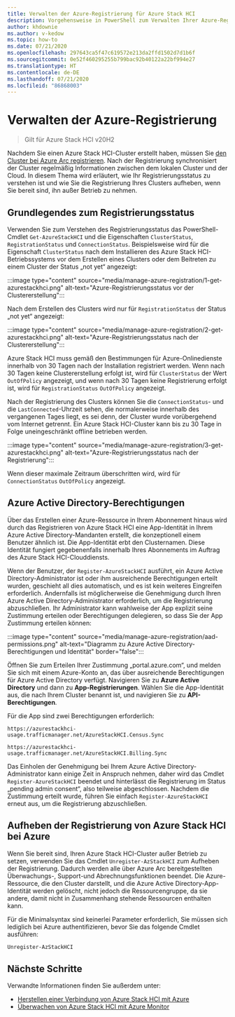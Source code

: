 ```yaml
---
title: Verwalten der Azure-Registrierung für Azure Stack HCI
description: Vorgehensweise in PowerShell zum Verwalten Ihrer Azure-Registrierung für Azure Stack HCI und Grundlegendes zum Registrierungsstatus.
author: khdownie
ms.author: v-kedow
ms.topic: how-to
ms.date: 07/21/2020
ms.openlocfilehash: 297643ca5f47c619572e213da2ffd1502d7d1b6f
ms.sourcegitcommit: 0e52f460295255b799bac92b40122a22bf994e27
ms.translationtype: HT
ms.contentlocale: de-DE
ms.lasthandoff: 07/21/2020
ms.locfileid: "86868003"
---
```

# <a name="manage-azure-registration"></a>Verwalten der Azure-Registrierung

> Gilt für Azure Stack HCI v20H2

Nachdem Sie einen Azure Stack HCI-Cluster erstellt haben, müssen Sie [den Cluster bei Azure Arc registrieren](../deploy/register-with-azure.md). Nach der Registrierung synchronisiert der Cluster regelmäßig Informationen zwischen dem lokalen Cluster und der Cloud. In diesem Thema wird erläutert, wie Ihr Registrierungsstatus zu verstehen ist und wie Sie die Registrierung Ihres Clusters aufheben, wenn Sie bereit sind, ihn außer Betrieb zu nehmen.

## <a name="understanding-registration-status"></a>Grundlegendes zum Registrierungsstatus

Verwenden Sie zum Verstehen des Registrierungsstatus das PowerShell-Cmdlet `Get-AzureStackHCI` und die Eigenschaften `ClusterStatus`, `RegistrationStatus` und `ConnectionStatus`. Beispielsweise wird für die Eigenschaft `ClusterStatus` nach dem Installieren des Azure Stack HCI-Betriebssystems vor dem Erstellen eines Clusters oder dem Beitreten zu einem Cluster der Status „not yet“ angezeigt:

:::image type="content" source="media/manage-azure-registration/1-get-azurestackhci.png" alt-text="Azure-Registrierungsstatus vor der Clustererstellung":::

Nach dem Erstellen des Clusters wird nur für `RegistrationStatus` der Status „not yet“ angezeigt:

:::image type="content" source="media/manage-azure-registration/2-get-azurestackhci.png" alt-text="Azure-Registrierungsstatus nach der Clustererstellung":::

Azure Stack HCI muss gemäß den Bestimmungen für Azure-Onlinedienste innerhalb von 30 Tagen nach der Installation registriert werden. Wenn nach 30 Tagen keine Clustererstellung erfolgt ist, wird für `ClusterStatus` der Wert `OutOfPolicy` angezeigt, und wenn nach 30 Tagen keine Registrierung erfolgt ist, wird für `RegistrationStatus` `OutOfPolicy` angezeigt.

Nach der Registrierung des Clusters können Sie die `ConnectionStatus`- und die `LastConnected`-Uhrzeit sehen, die normalerweise innerhalb des vergangenen Tages liegt, es sei denn, der Cluster wurde vorübergehend vom Internet getrennt. Ein Azure Stack HCI-Cluster kann bis zu 30 Tage in Folge uneingeschränkt offline betrieben werden.

:::image type="content" source="media/manage-azure-registration/3-get-azurestackhci.png" alt-text="Azure-Registrierungsstatus nach der Registrierung":::

Wenn dieser maximale Zeitraum überschritten wird, wird für `ConnectionStatus` `OutOfPolicy` angezeigt.

## <a name="azure-active-directory-permissions"></a>Azure Active Directory-Berechtigungen

Über das Erstellen einer Azure-Ressource in Ihrem Abonnement hinaus wird durch das Registrieren von Azure Stack HCI eine App-Identität in Ihrem Azure Active Directory-Mandanten erstellt, die konzeptionell einem Benutzer ähnlich ist. Die App-Identität erbt den Clusternamen. Diese Identität fungiert gegebenenfalls innerhalb Ihres Abonnements im Auftrag des Azure Stack HCI-Clouddiensts.

Wenn der Benutzer, der `Register-AzureStackHCI` ausführt, ein Azure Active Directory-Administrator ist oder ihm ausreichende Berechtigungen erteilt wurden, geschieht all dies automatisch, und es ist kein weiteres Eingreifen erforderlich. Andernfalls ist möglicherweise die Genehmigung durch Ihren Azure Active Directory-Administrator erforderlich, um die Registrierung abzuschließen. Ihr Administrator kann wahlweise der App explizit seine Zustimmung erteilen oder Berechtigungen delegieren, so dass Sie der App Zustimmung erteilen können:

:::image type="content" source="media/manage-azure-registration/aad-permissions.png" alt-text="Diagramm zu Azure Active Directory-Berechtigungen und Identität" border="false":::

Öffnen Sie zum Erteilen Ihrer Zustimmung „portal.azure.com“, und melden Sie sich mit einem Azure-Konto an, das über ausreichende Berechtigungen für Azure Active Directory verfügt. Navigieren Sie zu **Azure Active Directory** und dann zu **App-Registrierungen**. Wählen Sie die App-Identität aus, die nach Ihrem Cluster benannt ist, und navigieren Sie zu **API-Berechtigungen**.

Für die App sind zwei Berechtigungen erforderlich:

```http
https://azurestackhci-usage.trafficmanager.net/AzureStackHCI.Census.Sync

https://azurestackhci-usage.trafficmanager.net/AzureStackHCI.Billing.Sync
```

Das Einholen der Genehmigung bei Ihrem Azure Active Directory-Administrator kann einige Zeit in Anspruch nehmen, daher wird das Cmdlet `Register-AzureStackHCI` beendet und hinterlässt die Registrierung im Status „pending admin consent“, also teilweise abgeschlossen. Nachdem die Zustimmung erteilt wurde, führen Sie einfach `Register-AzureStackHCI` erneut aus, um die Registrierung abzuschließen.

## <a name="unregister-azure-stack-hci-with-azure"></a>Aufheben der Registrierung von Azure Stack HCI bei Azure

Wenn Sie bereit sind, Ihren Azure Stack HCI-Cluster außer Betrieb zu setzen, verwenden Sie das Cmdlet `Unregister-AzStackHCI` zum Aufheben der Registrierung. Dadurch werden alle über Azure Arc bereitgestellten Überwachungs-, Support-und Abrechnungsfunktionen beendet. Die Azure-Ressource, die den Cluster darstellt, und die Azure Active Directory-App-Identität werden gelöscht, nicht jedoch die Ressourcengruppe, da sie andere, damit nicht in Zusammenhang stehende Ressourcen enthalten kann.

Für die Minimalsyntax sind keinerlei Parameter erforderlich, Sie müssen sich lediglich bei Azure authentifizieren, bevor Sie das folgende Cmdlet ausführen:

```PowerShell
Unregister-AzStackHCI
```

## <a name="next-steps"></a>Nächste Schritte

Verwandte Informationen finden Sie außerdem unter:

- [Herstellen einer Verbindung von Azure Stack HCI mit Azure](../deploy/register-with-azure.md)
- [Überwachen von Azure Stack HCI mit Azure Monitor](azure-monitor.md)
